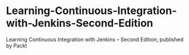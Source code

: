 # Learning-Continuous-Integration-with-Jenkins-Second-Edition
Learning Continuous Integration with Jenkins – Second Edition, published by Packt
